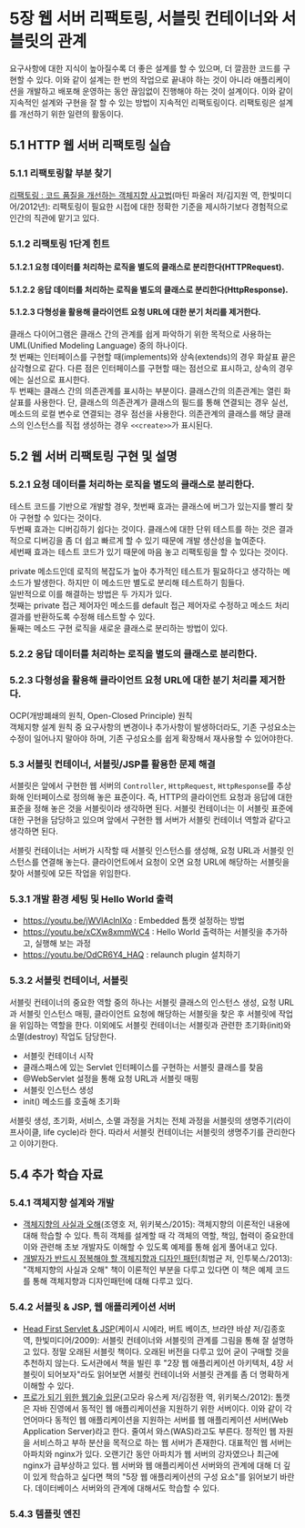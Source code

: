# 5장 웹 서버 리팩토링, 서블릿 컨테이너와 서블릿의 관계

요구사항에 대한 지식이 높아질수록 더 좋은 설계를 할 수 있으며, 더 깔끔한 코드를 구현할 수 있다.
이와 같이 설계는 한 번의 작업으로 끝내야 하는 것이 아니라 애플리케이션을 개발하고 배포해 운영하는 동안 끊임없이 진행해야 하는 것이 설계이다.
이와 같이 지속적인 설계와 구현을 잘 할 수 있는 방법이 지속적인 리팩토링이다.
리팩토링은 설계를 개선하기 위한 일련의 활동이다.

## 5.1 HTTP 웹 서버 리팩토링 실습

### 5.1.1 리팩토링할 부분 찾기

[리팩토링 : 코드 품질을 개선하는 객체지향 사고법](http://www.yes24.com/Product/Goods/7951038)(마틴 파울러 저/김지원 역, 한빛미디어/2012년): 리팩토링이 필요한 시접에 대한 정확한 기준을 제시하기보다 경험적으로 인간의 직관에 맡기고 있다.

### 5.1.2 리팩토링 1단계 힌트

#### 5.1.2.1 요청 데이터를 처리하는 로직을 별도의 클래스로 분리한다(HTTPRequest).

#### 5.1.2.2 응답 데이터를 처리하는 로직을 별도의 클래스로 분리한다(HttpResponse).

#### 5.1.2.3 다형성을 활용해 클라이언트 요청 URL에 대한 분기 처리를 제거한다.

클래스 다이어그램은 클래스 간의 관계를 쉽게 파악하기 위한 목적으로 사용하는 UML(Unified Modeling Language) 중의 하나이다.   
첫 번째는 인터페이스를 구현할 때(implements)와 상속(extends)의 경우 화살표 끝은 삼각형으로 같다.
다른 점은 인터페이스를 구현할 때는 점선으로 표시하고, 상속의 경우에는 실선으로 표시한다.   
두 번째는 클래스 간의 의존관계를 표시하는 부분이다.
클래스간의 의존관계는 열린 화살표를 사용한다.
단, 클래스의 의존관계가 클래스의 필드를 통해 연결되는 경우 실선, 메소드의 로컬 변수로 연결되는 경우 점선을 사용한다.
의존관계의 클래스를 해당 클래스의 인스턴스를 직접 생성하는 경우 `<<create>>`가 표시된다.

## 5.2 웹 서버 리팩토링 구현 및 설명

### 5.2.1 요청 데이터를 처리하는 로직을 별도의 클래스로 분리한다.

테스트 코드를 기반으로 개발할 경우, 첫번째 효과는 클래스에 버그가 있는지를 빨리 찾아 구현할 수 있다는 것이다.  
두번째 효과는 디버깅하기 쉽다는 것이다.
클래스에 대한 단위 테스트를 하는 것은 결과적으로 디버깅을 좀 더 쉽고 빠르게 할 수 있기 때문에 개발 생산성을 높여준다.  
세번째 효과는 테스트 코드가 있기 때문에 마음 놓고 리팩토링을 할 수 있다는 것이다.

private 메소드인데 로직의 복잡도가 높아 추가적인 테스트가 필요하다고 생각하는 메소드가 발생한다.
하지만 이 메소드만 별도로 분리해 테스트하기 힘들다.  
일반적으로 이를 해결하는 방법은 두 가지가 있다.  
첫째는 private 접근 제어자인 메소드를 default 접근 제어자로 수정하고 메소드 처리 결과를 반환하도록 수정해 테스트할 수 있다.  
둘째는 메소드 구현 로직을 새로운 클래스로 분리하는 방법이 있다.

### 5.2.2 응답 데이터를 처리하는 로직을 별도의 클래스로 분리한다.

### 5.2.3 다형성을 활용해 클라이언트 요청 URL에 대한 분기 처리를 제거한다.

OCP(개방폐쇄의 원칙, Open-Closed Principle) 원칙  
객체지향 설계 원칙 중 요구사항의 변경이나 추가사항이 발생하더라도, 기존 구성요소는 수정이 일어나지 말아야 하며, 기존 구성요소를 쉽게 확장해서 재사용할 수 있어야한다.

### 5.3 서블릿 컨테이너, 서블릿/JSP를 활용한 문제 해결

서블릿은 앞에서 구현한 웹 서버의 `Controller`, `HttpRequest`, `HttpResponse`를 추상화해 인터페이스로 정의해 놓은 표준이다.
즉, HTTP의 클라이언트 요청과 응답에 대한 표준을 정해 놓은 것을 서블릿이라 생각하면 된다.
서블릿 컨테이너는 이 서블릿 표준에 대한 구현을 담당하고 있으며 앞에서 구현한 웹 서버가 서블릿 컨테이너 역할과 같다고 생각하면 된다.

서블릿 컨테이너는 서버가 시작할 때 서블릿 인스턴스를 생성해, 요청 URL과 서블릿 인스턴스를 연결해 놓는다.
클라이언트에서 요청이 오면 요청 URL에 해당하는 서블릿을 찾아 서블릿에 모든 작업을 위임한다.

### 5.3.1 개발 환경 세팅 및 Hello World 출력

- https://youtu.be/jWVlAclnIXo : Embedded 톰캣 설정하는 방법
- https://youtu.be/xCXw8xmmWC4 : Hello World 출력하는 서블릿을 추가하고, 실행해 보는 과정
- https://youtu.be/OdCR6Y4_HAQ : relaunch plugin 설치하기

### 5.3.2 서블릿 컨테이너, 서블릿

서블릿 컨테이너의 중요한 역할 중의 하나는 서블릿 클래스의 인스턴스 생성, 요청 URL과 서블릿 인스턴스 매핑, 클라이언트 요청에 해당하는 서블릿을 찾은 후 서블릿에 작업을 위임하는 역할을 한다.
이외에도 서블릿 컨테이너는 서블릿과 관련한 초기화(init)와 소멸(destroy) 작업도 담당한다.

- 서블릿 컨테이너 시작
- 클래스패스에 있는 Servlet 인터페이스를 구현하는 서블릿 클래스를 찾음
- @WebServlet 설정을 통해 요청 URL과 서블릿 매핑
- 서블릿 인스턴스 생성
- init() 메소드를 호출해 초기화

서블릿 생성, 초기화, 서비스, 소멸 과정을 거치는 전체 과정을 서블릿의 생명주기(라이프사이클, life cycle)라 한다.
따라서 서블릿 컨테이너는 서블릿의 생명주기를 관리한다고 이야기한다.

## 5.4 추가 학습 자료

### 5.4.1 객체지향 설계와 개발

- [객체지향의 사실과 오해](http://www.yes24.com/Product/Goods/18249021)(조영호 저, 위키북스/2015): 객체지향의 이론적인 내용에 대해 학습할 수 있다.
  특히 객체를 설계할 때 각 객체의 역할, 책임, 협력이 중요한데 이와 관련해 초보 개발자도 이해할 수 있도록 예제를 통해 쉽게 풀어내고 있다.
- [개발자가 반드시 정복해야 할 객체지향과 디자인 패턴](http://www.yes24.com/Product/Goods/9179120)(최범균 저, 인투북스/2013): "객체지향의 사실과 오해" 책이 이론적인 부분을 다루고 있다면 이 책은 예제 코드를 통해 객체지향과 디자인패턴에 대해 다루고 있다.

### 5.4.2 서블릿 & JSP, 웹 애플리케이션 서버

- [Head First Servlet & JSP](http://www.yes24.com/Product/Goods/3301415)(케이시 시에라, 버트 베이츠, 브라얀 바샴 저/김종호 역, 한빛미디어/2009): 서블릿 컨테이너와 서블릿의 관계를 그림을 통해 잘 설명하고 있다.
  정말 오래된 서블릿 책이다. 오래된 버전을 다루고 있어 굳이 구매할 것을 추천하지 않는다.
  도서관에서 책을 빌린 후 "2장 웹 애플리케이션 아키텍처, 4장 서블릿이 되어보자"라도 읽어보면 서블릿 컨테이너와 서블릿 관계를 좀 더 명확하게 이해할 수 있다.
- [프로가 되기 위한 웹기술 입문](http://www.yes24.com/Product/Goods/6721651)(고모라 유스케 저/김정환 역, 위키북스/2012): 톰캣은 자바 진영에서 동적인 웹 애플리케이션을 지원하기 위한 서버이다.
  이와 같이 각 언어마다 동적인 웹 애플리케이션을 지원하는 서버를 웹 애플리케이션 서버(Web Application Server)라고 한다. 줄여서 와스(WAS)라고도 부른다.
  정적인 웹 자원을 서비스하고 부하 분산을 목적으로 하는 웹 서버가 존재한다. 대표적인 웹 서버는 아파치와 nginx가 있다.
  오랜기간 동안 아파치가 웹 서버의 강자였으나 최근에 nginx가 급부상하고 있다.
  웹 서버와 웹 애플리케이션 서버와의 관계에 대해 더 깊이 있게 학습하고 싶다면 책의 "5장 웹 애플리케이션의 구성 요소"를 읽어보기 바란다. 데이터베이스 서버와의 관계에 대해서도 학습할 수 있다. 

### 5.4.3 템플릿 엔진
